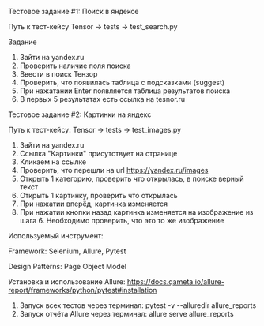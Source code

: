 Тестовое задание #1: Поиск в яндексе

Путь к тест-кейсу Tensor -> tests -> test_search.py

Задание
1) Зайти на yandex.ru
2) Проверить наличие поля поиска
3) Ввести в поиск Тензор
4) Проверить, что появилась таблица с подсказками (suggest)
5) При нажатании Enter появляется таблица результатов поиска
6) В первых 5 результатах есть ссылка на tesnor.ru

Тестовое задание #2: Картинки на яндекс

Путь к тест-кейсу: Tensor -> tests -> test_images.py

1) Зайти на yandex.ru
2) Ссылка "Картинки" присутствует на странице
3) Кликаем на ссылке
4) Проверить, что перешли на url https://yandex.ru/images
5) Открыть 1 категорию, проверить что открылась, в поиске верный текст
6) Открыть 1 картинку, проверить что открылась
7) При нажатии вперёд, картинка изменяется
8) При нажатии кнопки назад картинка изменяется на изображение из шага 6. Необходимо проверить, что это то же изображение

Используемый инструмент:

Framework: Selenium, Allure, Pytest

Design Patterns: Page Object Model

Установка и использование Allure:
https://docs.qameta.io/allure-report/frameworks/python/pytest#installation
1) Запуск всех тестов через терминал: pytest -v --alluredir allure_reports
2) Запуск отчёта Allure через терминал: allure serve allure_reports
